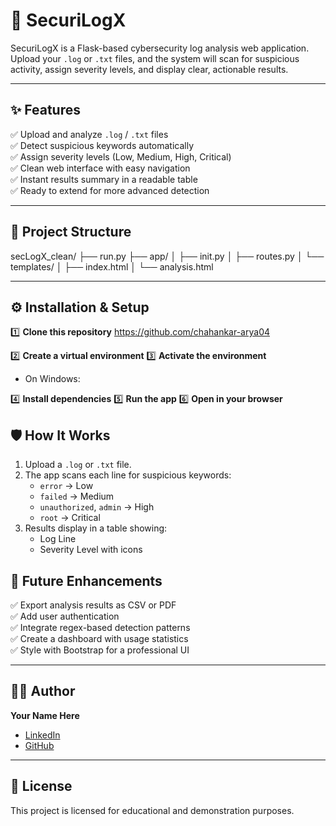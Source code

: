 # 🚀 SecuriLogX
SecuriLogX is a Flask-based cybersecurity log analysis web application.  
Upload your `.log` or `.txt` files, and the system will scan for suspicious activity, assign severity levels, and display clear, actionable results.

---

## ✨ Features
✅ Upload and analyze `.log` / `.txt` files  
✅ Detect suspicious keywords automatically  
✅ Assign severity levels (Low, Medium, High, Critical)  
✅ Clean web interface with easy navigation  
✅ Instant results summary in a readable table  
✅ Ready to extend for more advanced detection

---

## 📂 Project Structure
secLogX_clean/
├── run.py
├── app/
│ ├── init.py
│ ├── routes.py
│ └── templates/
│ ├── index.html
│ └── analysis.html


---

## ⚙️ Installation & Setup

1️⃣ **Clone this repository**
https://github.com/chahankar-arya04


2️⃣ **Create a virtual environment**
3️⃣ **Activate the environment**
- On Windows:

4️⃣ **Install dependencies**
5️⃣ **Run the app**
6️⃣ **Open in your browser**


## 🛡️ How It Works

1. Upload a `.log` or `.txt` file.
2. The app scans each line for suspicious keywords:
   - `error` → Low
   - `failed` → Medium
   - `unauthorized`, `admin` → High
   - `root` → Critical
3. Results display in a table showing:
   - Log Line
   - Severity Level with icons


## 🧩 Future Enhancements

✅ Export analysis results as CSV or PDF  
✅ Add user authentication  
✅ Integrate regex-based detection patterns  
✅ Create a dashboard with usage statistics  
✅ Style with Bootstrap for a professional UI  

---

## 🧑‍💻 Author

**Your Name Here**
- [LinkedIn](https://www.linkedin.com/in/arya-chahankar-27ba24262/)
- [GitHub](https://github.com/chahankar-arya04)


---

## 📝 License

This project is licensed for educational and demonstration purposes.






